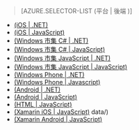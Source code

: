 ﻿> [AZURE.SELECTOR-LIST (平台 | 後端 )]
- [(iOS | .NET)](/zh-tw/documentation/articles/mobile-services-dotnet-backend-ios-authorize-users-in-scripts/)
- [(iOS | JavaScript)](/zh-tw/documentation/articles/mobile-services-ios-authorize-users-in-scripts/)
- [(Windows 市集 C# | .NET)](/zh-tw/documentation/articles/mobile-services-dotnet-backend-windows-store-dotnet-authorize-users-in-scripts/)
- [(Windows 市集 C# | JavaScript)](/zh-tw/documentation/articles/mobile-services-windows-store-dotnet-authorize-users-in-scripts/)
- [(Windows 市集 JavaScript | .NET)](/zh-tw/documentation/articles/mobile-services-dotnet-backend-windows-store-javascript-authorize-users-in-scripts/)
- [(Windows 市集 JavaScript | JavaScript)](/zh-tw/documentation/articles/mobile-services-windows-store-javascript-authorize-users-in-scripts/)
- [(Windows Phone | .NET)](/zh-tw/documentation/articles/mobile-services-dotnet-backend-windows-phone-authorize-users-in-scripts/)
- [(Windows Phone | Javascript)](/zh-tw/documentation/articles/mobile-services-windows-phone-authorize-users-in-scripts/)
- [(Android | .NET)](/zh-tw/documentation/articles/mobile-services-dotnet-backend-android-authorize-users-in-scripts/)
- [(Android | JavaScript)](/zh-tw/documentation/articles/mobile-services-android-authorize-users-in-scripts/)
- [(HTML | JavaScript)](/zh-tw/documentation/articles/mobile-services-html-authorize-users-in-scripts/)
- [(Xamarin iOS | JavaScript)](/zh-tw/documentation/articles/partner-xamarin-mobile-services-ios-authorize-users-in-scripts/)
data/)
- [(Xamarin Android | JavaScript)](/zh-tw/documentation/articles/partner-xamarin-mobile-services-android-authorize-users-in-scripts/)

<!--HONumber=35.1-->
